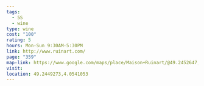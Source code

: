 ```yaml
---
tags:
  - 5S
  - wine
type: wine
cost: "100"
rating: 5
hours: Mon-Sun 9:30AM-5:30PM
link: http://www.ruinart.com/
page: "359"
map-link: https://www.google.com/maps/place/Maison+Ruinart/@49.2452647,4.0539848,16.5z/data=!4m15!1m8!3m7!1s0x47e9743094b417d3:0xc367b74860676c69!2sMaison+Ruinart!8m2!3d49.2447897!4d4.0544843!10e2!16s%2Fg%2F1thkwlp9!3m5!1s0x47e9743094b417d3:0xc367b74860676c69!8m2!3d49.2447897!4d4.0544843!16s%2Fg%2F1thkwlp9?entry=ttu&g_ep=EgoyMDI0MDkxOC4xIKXMDSoASAFQAw%3D%3D
visit: 
location: 49.2449273,4.0541053
---
```

